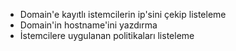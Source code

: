 - Domain'e kayıtlı istemcilerin ip'sini çekip listeleme
- Domain'in hostname'ini yazdırma
- İstemcilere uygulanan politikaları listeleme
